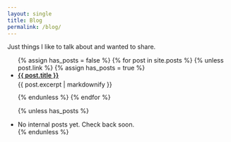 ```yaml
---
layout: single
title: Blog
permalink: /blog/
---
```


Just things I like to talk about and wanted to share.

<ul class="post-list">
{% assign has_posts = false %}
{% for post in site.posts %}
  {% unless post.link %}
    {% assign has_posts = true %}
    <li>
      <div style="margin: 0 0 .25rem 0; font-weight: 600;">
        <a href="{{ post.url | relative_url }}">{{ post.title }}</a>
      </div>
      <div class="post-excerpt" style="margin: 0 0 .75rem 0;">{{ post.excerpt | markdownify }}</div>
    </li>
  {% endunless %}
{% endfor %}

{% unless has_posts %}
  <li>No internal posts yet. Check back soon.</li>
{% endunless %}
</ul>

